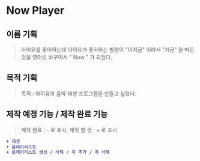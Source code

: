 # Now Player


## 이름 기획 
> 아이유를 좋아하는데 아이유가 좋아하는 별명이 "이지금" 이라서 "지금" 을 따온 것을 영어로 바꾸어서 " Now " 가 되었다.

## 목적 기획
> 목적 : 아이유의 음악 재생 프로그램을 만들고 싶었다.

## 제작 예정 기능 / 제작 완료 기능
> 제작 완료 : - 로 표시, 제작 할 것 : + 로 표시
```diff
+ 재생
+ 플레이리스트
+ 플레이리스트 생성 / 삭제 / 곡 추가 / 곡 삭제
```